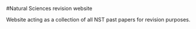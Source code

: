 #Natural Sciences revision website

Website acting as a collection of all NST past papers for revision purposes.
